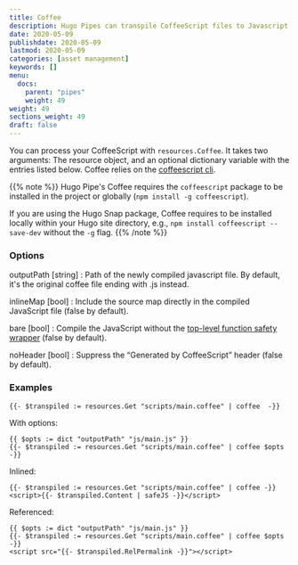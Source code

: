 ```yaml
---
title: Coffee
description: Hugo Pipes can transpile CoffeeScript files to Javascript.
date: 2020-05-09
publishdate: 2020-05-09
lastmod: 2020-05-09
categories: [asset management]
keywords: []
menu:
  docs:
    parent: "pipes"
    weight: 49
weight: 49
sections_weight: 49
draft: false
---
```


You can process your CoffeeScript with `resources.Coffee`. It takes two arguments: The resource object, and an optional dictionary variable with the entries listed below. Coffee relies on the [coffeescript cli](https://coffeescript.org/#cli).


{{% note %}}
Hugo Pipe's Coffee requires the `coffeescript` package to be installed in the project or globally (`npm install -g coffeescript`).

If you are using the Hugo Snap package, Coffee requires to be installed locally within your Hugo site directory, e.g., `npm install coffeescript --save-dev` without the `-g` flag.
{{% /note %}}

### Options

outputPath [string]
: Path of the newly compiled javascript file. By default, it's the original coffee file ending with .js instead. 

inlineMap [bool]
: Include the source map directly in the compiled JavaScript file (false by default).

bare [bool]
: Compile the JavaScript without the [top-level function safety wrapper](https://coffeescript.org/#lexical-scope) (false by default).

noHeader [bool]
: Suppress the “Generated by CoffeeScript” header (false by default).

### Examples

```go-html-template
{{- $transpiled := resources.Get "scripts/main.coffee" | coffee  -}}
```

With options:

```go-html-template
{{ $opts := dict "outputPath" "js/main.js" }}
{{- $transpiled := resources.Get "scripts/main.coffee" | coffee $opts -}}
```

Inlined:

```go-html-template
{{- $transpiled := resources.Get "scripts/main.coffee" | coffee -}}
<script>{{- $transpiled.Content | safeJS -}}</script>
```

Referenced:

```go-html-template
{{ $opts := dict "outputPath" "js/main.js" }}
{{- $transpiled := resources.Get "scripts/main.coffee" | coffee $opts -}}
<script src="{{- $transpiled.RelPermalink -}}"></script>
```